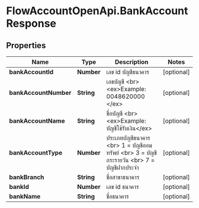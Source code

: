 # FlowAccountOpenApi.BankAccountResponse

## Properties

Name | Type | Description | Notes
------------ | ------------- | ------------- | -------------
**bankAccountId** | **Number** | เลข id บัญชีธนาคาร | [optional] 
**bankAccountNumber** | **String** | เลขบัญชี &lt;br&gt; &lt;ex&gt;Example: 0048620000 &lt;/ex&gt; | [optional] 
**bankAccountName** | **String** | ชื่อบัญชี &lt;br&gt; &lt;ex&gt;Example: บัญชีใช้รับเงิน&lt;/ex&gt; | [optional] 
**bankAccountType** | **Number** | ประเภทบัญชีธนาคาร &lt;br&gt; 1 &#x3D; บัญชีออมทรัพย์  &lt;br&gt; 3 &#x3D; บัญชีกระรายวัน &lt;br&gt; 7  &#x3D; บัญชีฝากประจำ | [optional] 
**bankBranch** | **String** | ชื่อสาขาธนาคาร | [optional] 
**bankId** | **Number** | เลข id ธนาคาร | [optional] 
**bankName** | **String** | ชื่อธนาคาร | [optional] 


